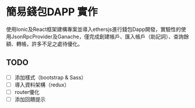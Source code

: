 # 簡易錢包DAPP 實作

使用Ionic及React框架建構專案並導入ethersjs進行錢包Dapp開發，實驗性的使用JsonRpcProvider及Ganache，僅完成創建帳戶、匯入帳戶（助記詞）、查詢餘額、轉帳，許多不足之處待優化。

## TODO

- [ ] 添加樣式（bootstrap & Sass）
- [ ] 導入資料架構（redux）
- [ ] router優化
- [ ] 添加回饋提示
